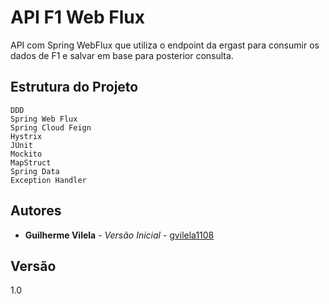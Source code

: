# API F1 Web Flux

API com Spring WebFlux que utiliza o endpoint da ergast para consumir os dados de F1 e salvar em base para posterior consulta.  

## Estrutura do Projeto

```
DDD
Spring Web Flux
Spring Cloud Feign
Hystrix
JUnit
Mockito
MapStruct
Spring Data 
Exception Handler
```

## Autores

* **Guilherme Vilela** - *Versão Inicial* - [gvilela1108](https://github.com/gvilela1108)

## Versão
1.0
